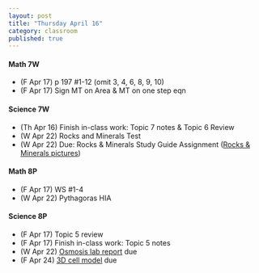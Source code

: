 ```yaml
---
layout: post
title: "Thursday April 16"
category: classroom
published: true
---
```

#### Math 7W
* (F Apr 17) p 197 #1-12 (omit 3, 4, 6, 8, 9, 10)
* (F Apr 17) Sign MT on Area & MT on one step eqn

#### Science 7W
* (Th Apr 16) Finish in-class work: Topic 7 notes & Topic 6 Review
* (W Apr 22) Rocks and Minerals Test
* (W Apr 22) Due: Rocks & Minerals Study Guide Assignment (<a href="https://www.dropbox.com/sh/ez78lntdrfd4l7r/AAC0eaWVkw20L76INcjVlFKIa?dl=0">Rocks & Minerals pictures</a>)

#### Math 8P
* (F Apr 17) WS #1-4
* (W Apr 22) Pythagoras HIA

#### Science 8P
* (F Apr 17) Topic 5 review
* (F Apr 17) Finish in-class work: Topic 5 notes
* (W Apr 22) <a href="https://www.dropbox.com/s/t4gdf6kl6na752g/Eggsciting%20Osmosis%20Lab.doc?dl=0">Osmosis lab report</a> due
* (F Apr 24) <a href="https://www.dropbox.com/s/uln20taicuc6c6d/3D%20cell%20model.pdf?dl=0">3D cell model</a> due

